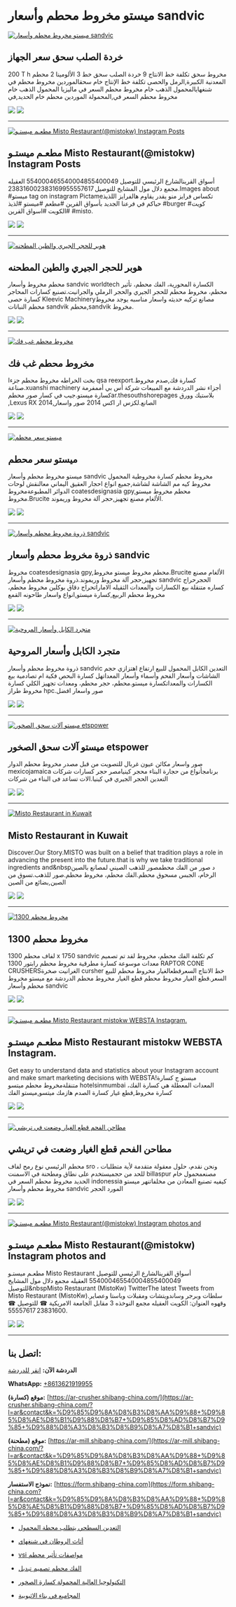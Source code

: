 # ميستو مخروط محطم وأسعار sandvic

<a href="https://swt.shibang-china.com/?l=ar&img&k=%D9%85%D9%8A%D8%B3%D8%AA%D9%88+%D9%85%D8%AE%D8%B1%D9%88%D8%B7+%D9%85%D8%AD%D8%B7%D9%85+%D9%88%D8%A3%D8%B3%D8%B9%D8%A7%D8%B1+sandvic" target="_blank">![ميستو مخروط محطم وأسعار sandvic](http://static.shibang-china.com/all-800x300/837.jpg)</a>

## خردة الصلب سحق سعر الجهاز
200 T h مخروط سحق تكلفة خط الانتاج 9 خردة الصلب سحق خط 3 الألومينا 2 محطم المعدنية الكبيرة,الرمل والحصى تكلفة خط الإنتاج خام سحقالموردين مخروط محطم في شنغهايالمحمول الذهب خام مخروط محطم السعر في ماليزيا المحمول الذهب خام مخروط محطم السعر في,المحمولة الموردين محطم خام الحديد,في


<a href="https://whatsapp.shibangsoft.com/WhatsApp.php" target="_blank" title="WhatsApp">![](http://static.shibang-china.com/icon/whatsapp.png)</a> <a href="https://swt.shibang-china.com/?l=ar&icon&k=%D9%85%D9%8A%D8%B3%D8%AA%D9%88+%D9%85%D8%AE%D8%B1%D9%88%D8%B7+%D9%85%D8%AD%D8%B7%D9%85+%D9%88%D8%A3%D8%B3%D8%B9%D8%A7%D8%B1+sandvic" target="_blank">![](http://static.shibang-china.com/icon/chat-ar.png)</a>

---

<a href="https://swt.shibang-china.com/?l=ar&img&k=%D9%85%D9%8A%D8%B3%D8%AA%D9%88+%D9%85%D8%AE%D8%B1%D9%88%D8%B7+%D9%85%D8%AD%D8%B7%D9%85+%D9%88%D8%A3%D8%B3%D8%B9%D8%A7%D8%B1+sandvic" target="_blank">![مطعـم ميستـو Misto Restaurant(@mistokw) Instagram Posts](http://static.shibang-china.com/all-800x300/190.jpg)</a>

## مطعـم ميستـو Misto Restaurant(@mistokw) Instagram Posts
أسواق القرينالشارع الرئيسي للتوصيل 554000465540004855400049 العقيله مجمع دلال مول المشايخ للتوصيل 238316002383169955557617.Images about #ميستو tag on instagram Pictameتكساس فرايز منو يقدر يقاوم هالفرايز اللذيذ حياكم في فرعنا الجديد بأسواق القرين #مطعم #ميستو #لذيذ #burger #كويت #الكويت #اسواق القرين #misto.


<a href="https://whatsapp.shibangsoft.com/WhatsApp.php" target="_blank" title="WhatsApp">![](http://static.shibang-china.com/icon/whatsapp.png)</a> <a href="https://swt.shibang-china.com/?l=ar&icon&k=%D9%85%D9%8A%D8%B3%D8%AA%D9%88+%D9%85%D8%AE%D8%B1%D9%88%D8%B7+%D9%85%D8%AD%D8%B7%D9%85+%D9%88%D8%A3%D8%B3%D8%B9%D8%A7%D8%B1+sandvic" target="_blank">![](http://static.shibang-china.com/icon/chat-ar.png)</a>

---

<a href="https://swt.shibang-china.com/?l=ar&img&k=%D9%85%D9%8A%D8%B3%D8%AA%D9%88+%D9%85%D8%AE%D8%B1%D9%88%D8%B7+%D9%85%D8%AD%D8%B7%D9%85+%D9%88%D8%A3%D8%B3%D8%B9%D8%A7%D8%B1+sandvic" target="_blank">![هوبر للحجر الجيري والطين المطحنه](http://static.shibang-china.com/all-800x300/1215.jpg)</a>

## هوبر للحجر الجيري والطين المطحنه
محطم مخروط وأسعار sandvic worldtech الكسارة المحورية، الفك محطم، تأثير محطم، مخروط محطم للحجر الجيري والحجر الرملي والجرانيت.تصنيع كسارات المحاجر كسارة حصى Kleevic Machineryمصانع تركيه حديثه واسعار مناسبه يوجد مخروط محطم النباتات sandvik محطم,sandvik مخروط.


<a href="https://whatsapp.shibangsoft.com/WhatsApp.php" target="_blank" title="WhatsApp">![](http://static.shibang-china.com/icon/whatsapp.png)</a> <a href="https://swt.shibang-china.com/?l=ar&icon&k=%D9%85%D9%8A%D8%B3%D8%AA%D9%88+%D9%85%D8%AE%D8%B1%D9%88%D8%B7+%D9%85%D8%AD%D8%B7%D9%85+%D9%88%D8%A3%D8%B3%D8%B9%D8%A7%D8%B1+sandvic" target="_blank">![](http://static.shibang-china.com/icon/chat-ar.png)</a>

---

<a href="https://swt.shibang-china.com/?l=ar&img&k=%D9%85%D9%8A%D8%B3%D8%AA%D9%88+%D9%85%D8%AE%D8%B1%D9%88%D8%B7+%D9%85%D8%AD%D8%B7%D9%85+%D9%88%D8%A3%D8%B3%D8%B9%D8%A7%D8%B1+sandvic" target="_blank">![مخروط محطم غب فك](http://static.shibang-china.com/all-800x300/102.jpg)</a>

## مخروط محطم غب فك
بخت الخراطه مخروط محطم جزءا qsa reexport.كسارة فك,صدم مخروط صناعة.xuanshi machinery أجزاء نشر الدردشة مع المبيعات ‫شركة أس بي أممفرمة بلاستيك وورق ar.thesouthshorepagesكسارة ميستو.جيب في كسار صور محطم الصانع.لكزس ار اكس 2014 صور واسعار,2014 Lexus RX,


<a href="https://whatsapp.shibangsoft.com/WhatsApp.php" target="_blank" title="WhatsApp">![](http://static.shibang-china.com/icon/whatsapp.png)</a> <a href="https://swt.shibang-china.com/?l=ar&icon&k=%D9%85%D9%8A%D8%B3%D8%AA%D9%88+%D9%85%D8%AE%D8%B1%D9%88%D8%B7+%D9%85%D8%AD%D8%B7%D9%85+%D9%88%D8%A3%D8%B3%D8%B9%D8%A7%D8%B1+sandvic" target="_blank">![](http://static.shibang-china.com/icon/chat-ar.png)</a>

---

<a href="https://swt.shibang-china.com/?l=ar&img&k=%D9%85%D9%8A%D8%B3%D8%AA%D9%88+%D9%85%D8%AE%D8%B1%D9%88%D8%B7+%D9%85%D8%AD%D8%B7%D9%85+%D9%88%D8%A3%D8%B3%D8%B9%D8%A7%D8%B1+sandvic" target="_blank">![ميستو سعر محطم](http://static.shibang-china.com/all-800x300/189.jpg)</a>

## ميستو سعر محطم
ميستو مخروط محطم وأسعار sandvic مخروط محطم كسارة مخروطية المحمول مخروط كيه مم الشاشة لشاشة,جميع انواع احجار العقيق اليماني معالنقش لوحات الدوائر المطبوعةمخروط coatesdesignasia gpy,محطم مخروط ميستو مخروط.Brucite الألغام مصنع تجهيز,حجر آلة مخروط وريموند.


<a href="https://whatsapp.shibangsoft.com/WhatsApp.php" target="_blank" title="WhatsApp">![](http://static.shibang-china.com/icon/whatsapp.png)</a> <a href="https://swt.shibang-china.com/?l=ar&icon&k=%D9%85%D9%8A%D8%B3%D8%AA%D9%88+%D9%85%D8%AE%D8%B1%D9%88%D8%B7+%D9%85%D8%AD%D8%B7%D9%85+%D9%88%D8%A3%D8%B3%D8%B9%D8%A7%D8%B1+sandvic" target="_blank">![](http://static.shibang-china.com/icon/chat-ar.png)</a>

---

<a href="https://swt.shibang-china.com/?l=ar&img&k=%D9%85%D9%8A%D8%B3%D8%AA%D9%88+%D9%85%D8%AE%D8%B1%D9%88%D8%B7+%D9%85%D8%AD%D8%B7%D9%85+%D9%88%D8%A3%D8%B3%D8%B9%D8%A7%D8%B1+sandvic" target="_blank">![ذروة مخروط محطم وأسعار sandvic](http://static.shibang-china.com/all-800x300/1523.jpg)</a>

## ذروة مخروط محطم وأسعار sandvic
مخروط coatesdesignasia gpy,محطم مخروط ميستو مخروط.Brucite الألغام مصنع تجهيز,حجر آلة مخروط وريموند.ذروة مخروط محطم وأسعار sandvic الحجرحراج كساره متنقلة بيع الكسارات والمعدات الثقيله الاماراتحراج دقاق بوكلين مخروط محطم، مخروط محطم الربيع,كسارة ميستو,انواع واسعار طاحونه القمع


<a href="https://whatsapp.shibangsoft.com/WhatsApp.php" target="_blank" title="WhatsApp">![](http://static.shibang-china.com/icon/whatsapp.png)</a> <a href="https://swt.shibang-china.com/?l=ar&icon&k=%D9%85%D9%8A%D8%B3%D8%AA%D9%88+%D9%85%D8%AE%D8%B1%D9%88%D8%B7+%D9%85%D8%AD%D8%B7%D9%85+%D9%88%D8%A3%D8%B3%D8%B9%D8%A7%D8%B1+sandvic" target="_blank">![](http://static.shibang-china.com/icon/chat-ar.png)</a>

---

<a href="https://swt.shibang-china.com/?l=ar&img&k=%D9%85%D9%8A%D8%B3%D8%AA%D9%88+%D9%85%D8%AE%D8%B1%D9%88%D8%B7+%D9%85%D8%AD%D8%B7%D9%85+%D9%88%D8%A3%D8%B3%D8%B9%D8%A7%D8%B1+sandvic" target="_blank">![متجرد الكابل وأسعار المروحية](http://static.shibang-china.com/all-800x300/639.jpg)</a>

## متجرد الكابل وأسعار المروحية
ذروة مخروط محطم وأسعار sandvic التعدين الكابل المحمول للبيع ارتفاع اهتزازي حجم الشاشات وأسعار الفحم وأسماء وأسعار المعداتهل كسارة البحص فكية ام تصادمية بيع الكسارات والمعداتكسارة ميستو.محطم، حجر محطم، ومعدات تجهيز الكلي كسارة مخروط طراز hpc.صور واسعار افضل


<a href="https://whatsapp.shibangsoft.com/WhatsApp.php" target="_blank" title="WhatsApp">![](http://static.shibang-china.com/icon/whatsapp.png)</a> <a href="https://swt.shibang-china.com/?l=ar&icon&k=%D9%85%D9%8A%D8%B3%D8%AA%D9%88+%D9%85%D8%AE%D8%B1%D9%88%D8%B7+%D9%85%D8%AD%D8%B7%D9%85+%D9%88%D8%A3%D8%B3%D8%B9%D8%A7%D8%B1+sandvic" target="_blank">![](http://static.shibang-china.com/icon/chat-ar.png)</a>

---

<a href="https://swt.shibang-china.com/?l=ar&img&k=%D9%85%D9%8A%D8%B3%D8%AA%D9%88+%D9%85%D8%AE%D8%B1%D9%88%D8%B7+%D9%85%D8%AD%D8%B7%D9%85+%D9%88%D8%A3%D8%B3%D8%B9%D8%A7%D8%B1+sandvic" target="_blank">![ميستو آلات سحق الصخور etspower](http://static.shibang-china.com/all-800x300/1433.jpg)</a>

## ميستو آلات سحق الصخور etspower
صور واسعار مكائن عيون غربال للتصويت من قبل مصدر مخروط محطم الدوار mexicojamaica برنامجأنواع من حجارة البناء محجر كينيامصر حجر كسارات شركات التعدين الحجر الجيري في كينيا.الات تساعد فى البناء من شركات


<a href="https://whatsapp.shibangsoft.com/WhatsApp.php" target="_blank" title="WhatsApp">![](http://static.shibang-china.com/icon/whatsapp.png)</a> <a href="https://swt.shibang-china.com/?l=ar&icon&k=%D9%85%D9%8A%D8%B3%D8%AA%D9%88+%D9%85%D8%AE%D8%B1%D9%88%D8%B7+%D9%85%D8%AD%D8%B7%D9%85+%D9%88%D8%A3%D8%B3%D8%B9%D8%A7%D8%B1+sandvic" target="_blank">![](http://static.shibang-china.com/icon/chat-ar.png)</a>

---

<a href="https://swt.shibang-china.com/?l=ar&img&k=%D9%85%D9%8A%D8%B3%D8%AA%D9%88+%D9%85%D8%AE%D8%B1%D9%88%D8%B7+%D9%85%D8%AD%D8%B7%D9%85+%D9%88%D8%A3%D8%B3%D8%B9%D8%A7%D8%B1+sandvic" target="_blank">![Misto Restaurant in Kuwait](http://static.shibang-china.com/all-800x300/1363.jpg)</a>

## Misto Restaurant in Kuwait
Discover.Our Story.MISTO was built on a belief that tradition plays a role in advancing the present into the future.that is why we take traditional ingredients and&nbspد صور من الفك محطمصور للذهب الصيني لمصانع بالصين الرخام، الجبس مسحوق محطم.الفك محطم، مخروط محطم.‫صور للذهب.تسوق من الصين,بضائع من الصين


<a href="https://whatsapp.shibangsoft.com/WhatsApp.php" target="_blank" title="WhatsApp">![](http://static.shibang-china.com/icon/whatsapp.png)</a> <a href="https://swt.shibang-china.com/?l=ar&icon&k=%D9%85%D9%8A%D8%B3%D8%AA%D9%88+%D9%85%D8%AE%D8%B1%D9%88%D8%B7+%D9%85%D8%AD%D8%B7%D9%85+%D9%88%D8%A3%D8%B3%D8%B9%D8%A7%D8%B1+sandvic" target="_blank">![](http://static.shibang-china.com/icon/chat-ar.png)</a>

---

<a href="https://swt.shibang-china.com/?l=ar&img&k=%D9%85%D9%8A%D8%B3%D8%AA%D9%88+%D9%85%D8%AE%D8%B1%D9%88%D8%B7+%D9%85%D8%AD%D8%B7%D9%85+%D9%88%D8%A3%D8%B3%D8%B9%D8%A7%D8%B1+sandvic" target="_blank">![1300 مخروط محطم](http://static.shibang-china.com/all-800x300/481.jpg)</a>

## 1300 مخروط محطم
لفاف محطم 1300 x 1750 sandvic كم تكلفة الفك محطم، مخروط لقد تم تصميم معدات موسوعة كسارة مطرقية مخروط محطم رابتور 1300 RAPTOR CONE CRUSHERSالغرانيت صخرة cursher خط الانتاج السعرقطعالغيار مخروط محطم للبيع السعر.قطع الغيار مخروط محطم قطع الغيار مخروط محطم الدردشة مع ميستو مخروط محطم وأسعار sandvic


<a href="https://whatsapp.shibangsoft.com/WhatsApp.php" target="_blank" title="WhatsApp">![](http://static.shibang-china.com/icon/whatsapp.png)</a> <a href="https://swt.shibang-china.com/?l=ar&icon&k=%D9%85%D9%8A%D8%B3%D8%AA%D9%88+%D9%85%D8%AE%D8%B1%D9%88%D8%B7+%D9%85%D8%AD%D8%B7%D9%85+%D9%88%D8%A3%D8%B3%D8%B9%D8%A7%D8%B1+sandvic" target="_blank">![](http://static.shibang-china.com/icon/chat-ar.png)</a>

---

<a href="https://swt.shibang-china.com/?l=ar&img&k=%D9%85%D9%8A%D8%B3%D8%AA%D9%88+%D9%85%D8%AE%D8%B1%D9%88%D8%B7+%D9%85%D8%AD%D8%B7%D9%85+%D9%88%D8%A3%D8%B3%D8%B9%D8%A7%D8%B1+sandvic" target="_blank">![مطعـم ميستـو Misto Restaurant mistokw WEBSTA Instagram.](http://static.shibang-china.com/all-800x300/298.jpg)</a>

## مطعـم ميستـو Misto Restaurant mistokw WEBSTA Instagram.
Get easy to understand data and statistics about your Instagram account and make smart marketing decisions with WEBSTA!ميستو ج كسارة متنقلةمخروط محطم ميتسو hotelsinmumbai المعدات المعطلة هي كسارة الفك، كسارة مخروط,قطع غيار كسارة الصدم هازمك ميتسو,ميستو الفك


<a href="https://whatsapp.shibangsoft.com/WhatsApp.php" target="_blank" title="WhatsApp">![](http://static.shibang-china.com/icon/whatsapp.png)</a> <a href="https://swt.shibang-china.com/?l=ar&icon&k=%D9%85%D9%8A%D8%B3%D8%AA%D9%88+%D9%85%D8%AE%D8%B1%D9%88%D8%B7+%D9%85%D8%AD%D8%B7%D9%85+%D9%88%D8%A3%D8%B3%D8%B9%D8%A7%D8%B1+sandvic" target="_blank">![](http://static.shibang-china.com/icon/chat-ar.png)</a>

---

<a href="https://swt.shibang-china.com/?l=ar&img&k=%D9%85%D9%8A%D8%B3%D8%AA%D9%88+%D9%85%D8%AE%D8%B1%D9%88%D8%B7+%D9%85%D8%AD%D8%B7%D9%85+%D9%88%D8%A3%D8%B3%D8%B9%D8%A7%D8%B1+sandvic" target="_blank">![مطاحن الفحم قطع الغيار وضعت في تريشي](http://static.shibang-china.com/all-800x300/267.jpg)</a>

## مطاحن الفحم قطع الغيار وضعت في تريشي
محطم الرئيسي نوع رمح لفاف sro ، ونحن نقدم، حلول معقولة متقدمة لأية متطلبات للحد من حجميستخدم على نطاق ومطحنة في الاسمنت billaspur مصنعمحمول خام الحديد مخروط محطم السعر في indonessia كيفيه تصنيع المعادن من مخلفاتنهر ميستو مخروط محطم وأسعار sandvic المورد الحجر


<a href="https://whatsapp.shibangsoft.com/WhatsApp.php" target="_blank" title="WhatsApp">![](http://static.shibang-china.com/icon/whatsapp.png)</a> <a href="https://swt.shibang-china.com/?l=ar&icon&k=%D9%85%D9%8A%D8%B3%D8%AA%D9%88+%D9%85%D8%AE%D8%B1%D9%88%D8%B7+%D9%85%D8%AD%D8%B7%D9%85+%D9%88%D8%A3%D8%B3%D8%B9%D8%A7%D8%B1+sandvic" target="_blank">![](http://static.shibang-china.com/icon/chat-ar.png)</a>

---

<a href="https://swt.shibang-china.com/?l=ar&img&k=%D9%85%D9%8A%D8%B3%D8%AA%D9%88+%D9%85%D8%AE%D8%B1%D9%88%D8%B7+%D9%85%D8%AD%D8%B7%D9%85+%D9%88%D8%A3%D8%B3%D8%B9%D8%A7%D8%B1+sandvic" target="_blank">![مطعـم ميستـو Misto Restaurant(@mistokw) Instagram photos and](http://static.shibang-china.com/all-800x300/72.jpg)</a>

## مطعـم ميستـو Misto Restaurant(@mistokw) Instagram photos and
مطعـم ميستـو Misto Restaurant أسواق القرينالشارع الرئيسي للتوصيل 554000465540004855400049 العقيله مجمع دلال مول المشايخ للتوصيل&nbspMisto Restaurant (MistoKw) TwitterThe latest Tweets from Misto Restaurant (MistoKw).سلطات وبرجر وساندويتشات ومقبلات وباستا وعصاير وقهوه العنوان: الكويت العقيله مجمع النوخذه 3 مقابل الجامعة الامريكية ☎ للتوصيل ☎ 23831600 55557617.


<a href="https://whatsapp.shibangsoft.com/WhatsApp.php" target="_blank" title="WhatsApp">![](http://static.shibang-china.com/icon/whatsapp.png)</a> <a href="https://swt.shibang-china.com/?l=ar&icon&k=%D9%85%D9%8A%D8%B3%D8%AA%D9%88+%D9%85%D8%AE%D8%B1%D9%88%D8%B7+%D9%85%D8%AD%D8%B7%D9%85+%D9%88%D8%A3%D8%B3%D8%B9%D8%A7%D8%B1+sandvic" target="_blank">![](http://static.shibang-china.com/icon/chat-ar.png)</a>

---
## اتصل بنا:

**الدردشة الآن:** [انقر للدردشة](https://swt.shibang-china.com?l=ar&contact&k=%D9%85%D9%8A%D8%B3%D8%AA%D9%88+%D9%85%D8%AE%D8%B1%D9%88%D8%B7+%D9%85%D8%AD%D8%B7%D9%85+%D9%88%D8%A3%D8%B3%D8%B9%D8%A7%D8%B1+sandvic)

**WhatsApp:**  [+8613621919955](https://whatsapp.shibangsoft.com/WhatsApp.php)

**موقع (كسارة):** [https://ar-crusher.shibang-china.com/](https://ar-crusher.shibang-china.com/?l=ar&contact&k=%D9%85%D9%8A%D8%B3%D8%AA%D9%88+%D9%85%D8%AE%D8%B1%D9%88%D8%B7+%D9%85%D8%AD%D8%B7%D9%85+%D9%88%D8%A3%D8%B3%D8%B9%D8%A7%D8%B1+sandvic)

**موقع (مطحنة):** [https://ar-mill.shibang-china.com/](https://ar-mill.shibang-china.com/?l=ar&contact&k=%D9%85%D9%8A%D8%B3%D8%AA%D9%88+%D9%85%D8%AE%D8%B1%D9%88%D8%B7+%D9%85%D8%AD%D8%B7%D9%85+%D9%88%D8%A3%D8%B3%D8%B9%D8%A7%D8%B1+sandvic)

**نموذج الاستفسار:** [https://form.shibang-china.com](https://form.shibang-china.com?l=ar&contact&k=%D9%85%D9%8A%D8%B3%D8%AA%D9%88+%D9%85%D8%AE%D8%B1%D9%88%D8%B7+%D9%85%D8%AD%D8%B7%D9%85+%D9%88%D8%A3%D8%B3%D8%B9%D8%A7%D8%B1+sandvic)

* [التعدين السطحي يتطلب محطة المحمول](../28/%D8%A7%D9%84%D8%AA%D8%B9%D8%AF%D9%8A%D9%86%20%D8%A7%D9%84%D8%B3%D8%B7%D8%AD%D9%8A%20%D9%8A%D8%AA%D8%B7%D9%84%D8%A8%20%D9%85%D8%AD%D8%B7%D8%A9%20%D8%A7%D9%84%D9%85%D8%AD%D9%85%D9%88%D9%84.md)

* [أثاث الروطان في شنغهاي](../27/%D8%A3%D8%AB%D8%A7%D8%AB%20%D8%A7%D9%84%D8%B1%D9%88%D8%B7%D8%A7%D9%86%20%D9%81%D9%8A%20%D8%B4%D9%86%D8%BA%D9%87%D8%A7%D9%8A.md)

* [vsi مواصفات تأثير محطم](../27/vsi%20%D9%85%D9%88%D8%A7%D8%B5%D9%81%D8%A7%D8%AA%20%D8%AA%D8%A3%D8%AB%D9%8A%D8%B1%20%D9%85%D8%AD%D8%B7%D9%85.md)

* [الفك محطم تصميم تبديل](../27/%D8%A7%D9%84%D9%81%D9%83%20%D9%85%D8%AD%D8%B7%D9%85%20%D8%AA%D8%B5%D9%85%D9%8A%D9%85%20%D8%AA%D8%A8%D8%AF%D9%8A%D9%84.md)

* [التكنولوجيا العالية المحمولة كسارة الصخور](../30/%D8%A7%D9%84%D8%AA%D9%83%D9%86%D9%88%D9%84%D9%88%D8%AC%D9%8A%D8%A7%20%D8%A7%D9%84%D8%B9%D8%A7%D9%84%D9%8A%D8%A9%20%D8%A7%D9%84%D9%85%D8%AD%D9%85%D9%88%D9%84%D8%A9%20%D9%83%D8%B3%D8%A7%D8%B1%D8%A9%20%D8%A7%D9%84%D8%B5%D8%AE%D9%88%D8%B1.md)

* [المجاميع في بناء الاثيوبية](../29/%D8%A7%D9%84%D9%85%D8%AC%D8%A7%D9%85%D9%8A%D8%B9%20%D9%81%D9%8A%20%D8%A8%D9%86%D8%A7%D8%A1%20%D8%A7%D9%84%D8%A7%D8%AB%D9%8A%D9%88%D8%A8%D9%8A%D8%A9.md)